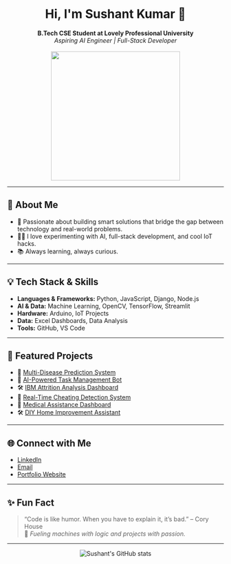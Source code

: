 <h1 align="center">Hi, I'm Sushant Kumar 👋</h1>

<p align="center">
  <b>B.Tech CSE Student at Lovely Professional University</b><br>
  <i>Aspiring AI Engineer | Full-Stack Developer</i><br><br>
<!--   <img src="https://media.giphy.com/media/v1.Y2lkPTc5MGI3NjExeDI5OHg5cGZpanM4emZuZ3JiYW5ub25qZnlkdjloeGZ3aHpkbTQ0byZlcD12MV9naWZzX3NlYXJjaCZjdD1n/wvPcxKARYQFnCYVU79/giphy.gif" width="300" /> -->
  <img src="https://media.giphy.com/media/v1.Y2lkPTc5MGI3NjExZWdxdmM4MzRjOHVtYm1xN2poeDUxdDdkeHU1c21mbmpuNzFpcDhxaiZlcD12MV9naWZzX3NlYXJjaCZjdD1n/AdtB8TtizElk0OrRGR/giphy.gif" width="300" />
</p>

---

## 🚀 About Me

- 🎯 Passionate about building smart solutions that bridge the gap between technology and real-world problems.
- 🧑‍💻 I love experimenting with AI, full-stack development, and cool IoT hacks.
- 📚 Always learning, always curious.

---

## 💡 Tech Stack & Skills

- **Languages & Frameworks:** Python, JavaScript, Django, Node.js
- **AI & Data:** Machine Learning, OpenCV, TensorFlow, Streamlit
- **Hardware:** Arduino, IoT Projects
- **Data:** Excel Dashboards, Data Analysis
- **Tools:** GitHub, VS Code

---

## 🌟 Featured Projects

- 🔬 [Multi-Disease Prediction System](https://github.com/sushantkumar143/Multi-Disease-prediction-Model)
- 🤖 [AI-Powered Task Management Bot](#)
- 🛠️ [IBM Attrition Analysis Dashboard](https://github.com/sushantkumar143/IBM-Attrition-Analysis-Dashboard)
- 🧠 [Real-Time Cheating Detection System](#)
- 🧪 [Medical Assistance Dashboard](#)
- 🛠️ [DIY Home Improvement Assistant](#)

---

## 🌐 Connect with Me

- [LinkedIn](https://linkedin.com/in/sushant-kumar-profile)
- [Email](mailto:kumarsushant200641@gmail.com)
- [Portfolio Website](https://sushant-portfolio.dev)

---

## ✨ Fun Fact

> “Code is like humor. When you have to explain it, it’s bad.” – Cory House  
> 🧠 *Fueling machines with logic and projects with passion.*

---

<p align="center">
  <img src="https://github-readme-stats.vercel.app/api?username=sushantkumar143&show_icons=true&theme=radical" alt="Sushant's GitHub stats" />
</p>
